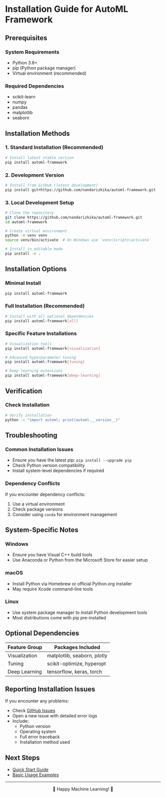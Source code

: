 # Installation Guide for AutoML Framework

## Prerequisites

### System Requirements
- Python 3.8+
- pip (Python package manager)
- Virtual environment (recommended)

### Required Dependencies
- scikit-learn
- numpy
- pandas
- matplotlib
- seaborn

## Installation Methods

### 1. Standard Installation (Recommended)
```bash
# Install latest stable version
pip install automl-framework
```

### 2. Development Version
```bash
# Install from GitHub (latest development)
pip install git+https://github.com/nandarizkika/automl-framework.git
```

### 3. Local Development Setup
```bash
# Clone the repository
git clone https://github.com/nandarizkika/automl-framework.git
cd automl-framework

# Create virtual environment
python -m venv venv
source venv/bin/activate  # On Windows use `venv\Scripts\activate`

# Install in editable mode
pip install -e .
```

## Installation Options

### Minimal Install
```bash
pip install automl-framework
```

### Full Installation (Recommended)
```bash
# Install with all optional dependencies
pip install automl-framework[all]
```

### Specific Feature Installations
```bash
# Visualization tools
pip install automl-framework[visualization]

# Advanced hyperparameter tuning
pip install automl-framework[tuning]

# Deep learning extensions
pip install automl-framework[deep-learning]
```

## Verification

### Check Installation
```bash
# Verify installation
python -c "import automl; print(automl.__version__)"
```

## Troubleshooting

### Common Installation Issues
- Ensure you have the latest pip: `pip install --upgrade pip`
- Check Python version compatibility
- Install system-level dependencies if required

### Dependency Conflicts
If you encounter dependency conflicts:
1. Use a virtual environment
2. Check package versions
3. Consider using `conda` for environment management

## System-Specific Notes

### Windows
- Ensure you have Visual C++ build tools
- Use Anaconda or Python from the Microsoft Store for easier setup

### macOS
- Install Python via Homebrew or official Python.org installer
- May require Xcode command-line tools

### Linux
- Use system package manager to install Python development tools
- Most distributions come with pip pre-installed

## Optional Dependencies

| Feature Group | Packages Included |
|--------------|-------------------|
| Visualization | matplotlib, seaborn, plotly |
| Tuning | scikit-optimize, hyperopt |
| Deep Learning | tensorflow, keras, torch |

## Reporting Installation Issues

If you encounter any problems:
- Check [GitHub Issues](https://github.com/nandarizkika/automl-framework/issues)
- Open a new issue with detailed error logs
- Include:
  - Python version
  - Operating system
  - Full error traceback
  - Installation method used

## Next Steps
- [Quick Start Guide](quickstart.md)
- [Basic Usage Examples](examples/basic_usage.md)

---

<div align="center">
🚀 Happy Machine Learning! 🤖
</div>